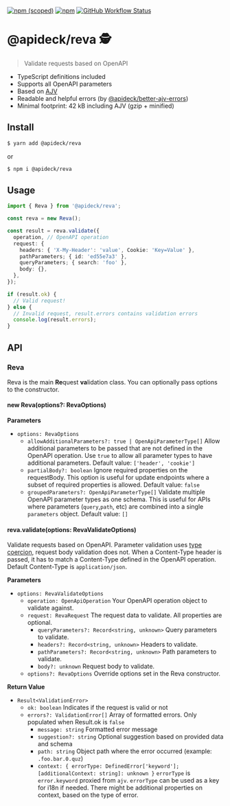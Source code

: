 [![npm (scoped)](https://img.shields.io/npm/v/@apideck/reva?color=brightgreen)](https://npmjs.com/@apideck/reva) [![npm](https://img.shields.io/npm/dm/@apideck/reva)](https://npmjs.com/@apideck/reva) [![GitHub Workflow Status](https://img.shields.io/github/workflow/status/apideck-libraries/reva/CI)](https://github.com/apideck-libraries/reva/actions/workflows/main.yml?query=branch%3Amain++)

# @apideck/reva 🕵

> Validate requests based on OpenAPI

- TypeScript definitions included
- Supports all OpenAPI parameters
- Based on [AJV](https://github.com/ajv-validator/ajv)
- Readable and helpful errors (by [@apideck/better-ajv-errors](https://github.com/apideck-libraries/better-ajv-errors))
- Minimal footprint: 42 kB including AJV (gzip + minified)

## Install

```bash
$ yarn add @apideck/reva
```

or

```bash
$ npm i @apideck/reva
```

## Usage

```ts
import { Reva } from '@apideck/reva';

const reva = new Reva();

const result = reva.validate({
  operation, // OpenAPI operation
  request: {
    headers: { 'X-My-Header': 'value', Cookie: 'Key=Value' },
    pathParameters; { id: 'ed55e7a3' },
    queryParameters; { search: 'foo' },
    body: {},
  },
});

if (result.ok) {
  // Valid request!
} else {
  // Invalid request, result.errors contains validation errors
  console.log(result.errors);
}
```

## API

### Reva

Reva is the main **Re**quest **va**lidation class. You can optionally pass options to the constructor.

#### new Reva(options?: RevaOptions)

**Parameters**

- `options: RevaOptions`
  - `allowAdditionalParameters?: true | OpenApiParameterType[]` Allow additional parameters to be passed that are not defined in the OpenAPI operation. Use `true` to allow all parameter types to have additional parameters. Default value: `['header', 'cookie']`
  - `partialBody?: boolean` Ignore required properties on the requestBody. This option is useful for update endpoints where a subset of required properties is allowed. Default value: `false`
  - `groupedParameters?: OpenApiParameterType[]` Validate multiple OpenAPI parameter types as one schema. This is useful for APIs where parameters (`query`,`path`, etc) are combined into a single `parameters` object. Default value: `[]`

#### reva.validate(options: RevaValidateOptions)

Validate requests based on OpenAPI. Parameter validation uses [type coercion](https://ajv.js.org/coercion.html), request body validation does not. When a Content-Type header is passed, it has to match a Content-Type defined in the OpenAPI operation. Default Content-Type is `application/json`.

**Parameters**

- `options: RevaValidateOptions`
  - `operation: OpenApiOperation` Your OpenAPI operation object to validate against.
  - `request: RevaRequest` The request data to validate. All properties are optional.
    - `queryParameters?: Record<string, unknown>` Query parameters to validate.
    - `headers?: Record<string, unknown>` Headers to validate.
    - `pathParameters?: Record<string, unknown>` Path parameters to validate.
    - `body?: unknown` Request body to validate.
  - `options?: RevaOptions` Override options set in the Reva constructor.

**Return Value**

- `Result<ValidationError>`
  - `ok: boolean` Indicates if the request is valid or not
  - `errors?: ValidationError[]` Array of formatted errors. Only populated when Result.ok is `false`
    - `message: string` Formatted error message
    - `suggestion?: string` Optional suggestion based on provided data and schema
    - `path: string` Object path where the error occurred (example: `.foo.bar.0.quz`)
    - `context: { errorType: DefinedError['keyword']; [additionalContext: string]: unknown }` `errorType` is `error.keyword` proxied from `ajv`. `errorType` can be used as a key for i18n if needed. There might be additional properties on context, based on the type of error.
